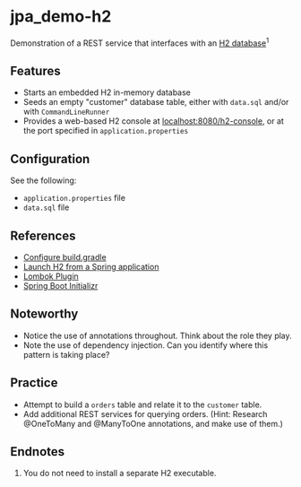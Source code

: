 # jpa_demo-h2

Demonstration of a REST service that interfaces with an [H2 database](https://www.h2database.com/)<sup>1</sup>

## Features

* Starts an embedded H2 in-memory database
* Seeds an empty "customer" database table, either with `data.sql` and/or with `CommandLineRunner`
* Provides a web-based H2 console at [localhost:8080/h2-console](localhost:8080/h2-console]),
or at the port specified in `application.properties`

## Configuration

See the following:
* `application.properties` file
* `data.sql` file

## References

* [Configure build.gradle](https://dev.to/baso53/configuring-gradle-and-spring-boot-with-h2-for-local-development-8fp)
* [Launch H2 from a Spring application](https://www.code4copy.com/java/using-h2-db-spring-boot-jpa/)
* [Lombok Plugin](https://plugins.gradle.org/plugin/io.freefair.lombok)
* [Spring Boot Initializr](start.spring.io)

## Noteworthy

* Notice the use of annotations throughout. Think about the role they play.
* Note the use of dependency injection. Can you identify where this pattern is taking place?

## Practice

* Attempt to build a `orders` table and relate it to the `customer` table.
* Add additional REST services for querying orders. (Hint: Research @OneToMany and @ManyToOne annotations, and make use of them.)

## Endnotes

1. You do not need to install a separate H2 executable.